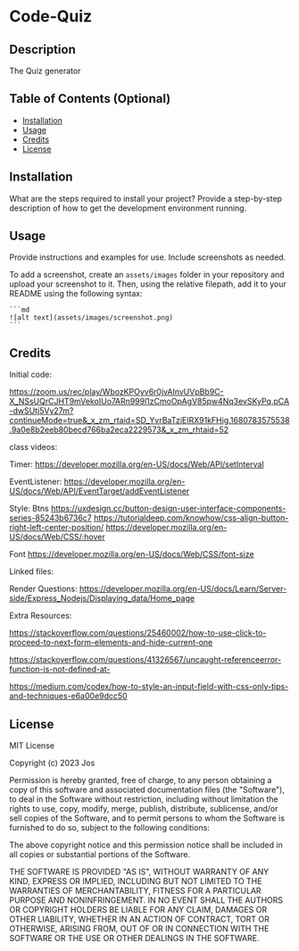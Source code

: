 # Code-Quiz

## Description

The Quiz generator 

## Table of Contents (Optional)

- [Installation](#installation)
- [Usage](#usage)
- [Credits](#credits)
- [License](#license)

## Installation

What are the steps required to install your project? Provide a step-by-step description of how to get the development environment running.

## Usage

Provide instructions and examples for use. Include screenshots as needed.

To add a screenshot, create an `assets/images` folder in your repository and upload your screenshot to it. Then, using the relative filepath, add it to your README using the following syntax:

    ```md
    ![alt text](assets/images/screenshot.png)
    ```

## Credits

Initial code: 

https://zoom.us/rec/play/WbozKPOyv6r0jvAInvUVpBb9C-X_NSsUQrCJHT9mVekoIUo7ARn999l1zCmoOpAgV85pw4Nq3evSKyPq.pCA-dwSUtj5Vy27m?continueMode=true&_x_zm_rtaid=SD_YvrBaTziEIRX91kFHig.1680783575538.9a0e8b2eeb80becd766ba2eca2229573&_x_zm_rhtaid=52 

class videos:


Timer: 
https://developer.mozilla.org/en-US/docs/Web/API/setInterval

EventListener: 
https://developer.mozilla.org/en-US/docs/Web/API/EventTarget/addEventListener

Style: 
Btns
https://uxdesign.cc/button-design-user-interface-components-series-85243b6736c7
https://tutorialdeep.com/knowhow/css-align-button-right-left-center-position/
https://developer.mozilla.org/en-US/docs/Web/CSS/:hover

Font
https://developer.mozilla.org/en-US/docs/Web/CSS/font-size

Linked files: 


Render Questions: 
https://developer.mozilla.org/en-US/docs/Learn/Server-side/Express_Nodejs/Displaying_data/Home_page

Extra Resources: 

https://stackoverflow.com/questions/25460002/how-to-use-click-to-proceed-to-next-form-elements-and-hide-current-one

https://stackoverflow.com/questions/41326567/uncaught-referenceerror-function-is-not-defined-at-

https://medium.com/codex/how-to-style-an-input-field-with-css-only-tips-and-techniques-e6a00e9dcc50







## License

MIT License

Copyright (c) 2023 Jos

Permission is hereby granted, free of charge, to any person obtaining a copy
of this software and associated documentation files (the "Software"), to deal
in the Software without restriction, including without limitation the rights
to use, copy, modify, merge, publish, distribute, sublicense, and/or sell
copies of the Software, and to permit persons to whom the Software is
furnished to do so, subject to the following conditions:

The above copyright notice and this permission notice shall be included in all
copies or substantial portions of the Software.

THE SOFTWARE IS PROVIDED "AS IS", WITHOUT WARRANTY OF ANY KIND, EXPRESS OR
IMPLIED, INCLUDING BUT NOT LIMITED TO THE WARRANTIES OF MERCHANTABILITY,
FITNESS FOR A PARTICULAR PURPOSE AND NONINFRINGEMENT. IN NO EVENT SHALL THE
AUTHORS OR COPYRIGHT HOLDERS BE LIABLE FOR ANY CLAIM, DAMAGES OR OTHER
LIABILITY, WHETHER IN AN ACTION OF CONTRACT, TORT OR OTHERWISE, ARISING FROM,
OUT OF OR IN CONNECTION WITH THE SOFTWARE OR THE USE OR OTHER DEALINGS IN THE
SOFTWARE.
